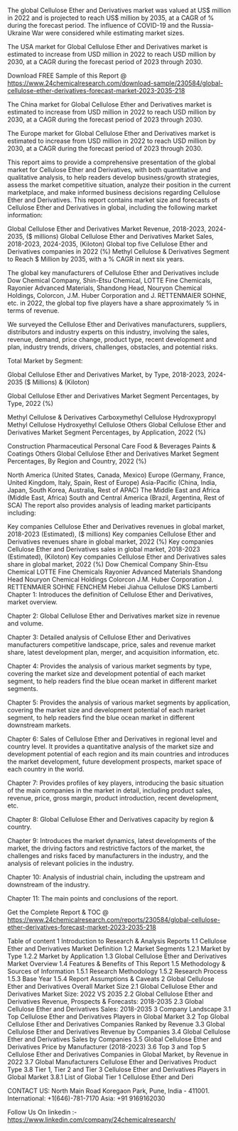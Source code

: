 The global Cellulose Ether and Derivatives market was valued at US$ million in 2022 and is projected to reach US$ million by 2035, at a CAGR of % during the forecast period. The influence of COVID-19 and the Russia-Ukraine War were considered while estimating market sizes.

The USA market for Global Cellulose Ether and Derivatives  market is estimated to increase from USD million in 2022 to reach USD million by 2030, at a CAGR during the forecast period of 2023 through 2030.

Download FREE Sample of this Report @ https://www.24chemicalresearch.com/download-sample/230584/global-cellulose-ether-derivatives-forecast-market-2023-2035-218

The China market for Global Cellulose Ether and Derivatives market is estimated to increase from USD million in 2022 to reach USD million by 2030, at a CAGR during the forecast period of 2023 through 2030.

The Europe market for Global Cellulose Ether and Derivatives market is estimated to increase from USD million in 2022 to reach USD million by 2030, at a CAGR during the forecast period of 2023 through 2030.

This report aims to provide a comprehensive presentation of the global market for Cellulose Ether and Derivatives, with both quantitative and qualitative analysis, to help readers develop business/growth strategies, assess the market competitive situation, analyze their position in the current marketplace, and make informed business decisions regarding Cellulose Ether and Derivatives. This report contains market size and forecasts of Cellulose Ether and Derivatives in global, including the following market information:

Global Cellulose Ether and Derivatives Market Revenue, 2018-2023, 2024-2035, ($ millions)
Global Cellulose Ether and Derivatives Market Sales, 2018-2023, 2024-2035, (Kiloton)
Global top five Cellulose Ether and Derivatives companies in 2022 (%)
Methyl Cellulose & Derivatives Segment to Reach $ Million by 2035, with a % CAGR in next six years.

The global key manufacturers of Cellulose Ether and Derivatives include Dow Chemical Company, Shin-Etsu Chemical, LOTTE Fine Chemicals, Rayonier Advanced Materials, Shandong Head, Nouryon Chemical Holdings, Colorcon, J.M. Huber Corporation and J. RETTENMAIER SOHNE, etc. in 2022, the global top five players have a share approximately % in terms of revenue.

We surveyed the Cellulose Ether and Derivatives manufacturers, suppliers, distributors and industry experts on this industry, involving the sales, revenue, demand, price change, product type, recent development and plan, industry trends, drivers, challenges, obstacles, and potential risks.

Total Market by Segment:

Global Cellulose Ether and Derivatives Market, by Type, 2018-2023, 2024-2035 ($ Millions) & (Kiloton)

Global Cellulose Ether and Derivatives Market Segment Percentages, by Type, 2022 (%)

Methyl Cellulose & Derivatives
Carboxymethyl Cellulose
Hydroxypropyl Methyl Cellulose
Hydroxyethyl Cellulose
Others
Global Cellulose Ether and Derivatives Market Segment Percentages, by Application, 2022 (%)

Construction
Pharmaceutical
Personal Care
Food & Beverages
Paints & Coatings
Others
Global Cellulose Ether and Derivatives Market Segment Percentages, By Region and Country, 2022 (%)

North America (United States, Canada, Mexico)
Europe (Germany, France, United Kingdom, Italy, Spain, Rest of Europe)
Asia-Pacific (China, India, Japan, South Korea, Australia, Rest of APAC)
The Middle East and Africa (Middle East, Africa)
South and Central America (Brazil, Argentina, Rest of SCA)
The report also provides analysis of leading market participants including:

Key companies Cellulose Ether and Derivatives revenues in global market, 2018-2023 (Estimated), ($ millions)
Key companies Cellulose Ether and Derivatives revenues share in global market, 2022 (%)
Key companies Cellulose Ether and Derivatives sales in global market, 2018-2023 (Estimated), (Kiloton)
Key companies Cellulose Ether and Derivatives sales share in global market, 2022 (%)
Dow Chemical Company
Shin-Etsu Chemical
LOTTE Fine Chemicals
Rayonier Advanced Materials
Shandong Head
Nouryon Chemical Holdings
Colorcon
J.M. Huber Corporation
J. RETTENMAIER SOHNE
FENCHEM
Hebei Jiahua Cellulose
DKS
Lamberti
Chapter 1: Introduces the definition of Cellulose Ether and Derivatives, market overview.

Chapter 2: Global Cellulose Ether and Derivatives market size in revenue and volume.

Chapter 3: Detailed analysis of Cellulose Ether and Derivatives manufacturers competitive landscape, price, sales and revenue market share, latest development plan, merger, and acquisition information, etc.

Chapter 4: Provides the analysis of various market segments by type, covering the market size and development potential of each market segment, to help readers find the blue ocean market in different market segments.

Chapter 5: Provides the analysis of various market segments by application, covering the market size and development potential of each market segment, to help readers find the blue ocean market in different downstream markets.

Chapter 6: Sales of Cellulose Ether and Derivatives in regional level and country level. It provides a quantitative analysis of the market size and development potential of each region and its main countries and introduces the market development, future development prospects, market space of each country in the world.

Chapter 7: Provides profiles of key players, introducing the basic situation of the main companies in the market in detail, including product sales, revenue, price, gross margin, product introduction, recent development, etc.

Chapter 8: Global Cellulose Ether and Derivatives capacity by region & country.

Chapter 9: Introduces the market dynamics, latest developments of the market, the driving factors and restrictive factors of the market, the challenges and risks faced by manufacturers in the industry, and the analysis of relevant policies in the industry.

Chapter 10: Analysis of industrial chain, including the upstream and downstream of the industry.

Chapter 11: The main points and conclusions of the report.

Get the Complete Report & TOC @ https://www.24chemicalresearch.com/reports/230584/global-cellulose-ether-derivatives-forecast-market-2023-2035-218

Table of content
1 Introduction to Research & Analysis Reports
1.1 Cellulose Ether and Derivatives Market Definition
1.2 Market Segments
1.2.1 Market by Type
1.2.2 Market by Application
1.3 Global Cellulose Ether and Derivatives Market Overview
1.4 Features & Benefits of This Report
1.5 Methodology & Sources of Information
1.5.1 Research Methodology
1.5.2 Research Process
1.5.3 Base Year
1.5.4 Report Assumptions & Caveats
2 Global Cellulose Ether and Derivatives Overall Market Size
2.1 Global Cellulose Ether and Derivatives Market Size: 2022 VS 2035
2.2 Global Cellulose Ether and Derivatives Revenue, Prospects & Forecasts: 2018-2035
2.3 Global Cellulose Ether and Derivatives Sales: 2018-2035
3 Company Landscape
3.1 Top Cellulose Ether and Derivatives Players in Global Market
3.2 Top Global Cellulose Ether and Derivatives Companies Ranked by Revenue
3.3 Global Cellulose Ether and Derivatives Revenue by Companies
3.4 Global Cellulose Ether and Derivatives Sales by Companies
3.5 Global Cellulose Ether and Derivatives Price by Manufacturer (2018-2023)
3.6 Top 3 and Top 5 Cellulose Ether and Derivatives Companies in Global Market, by Revenue in 2022
3.7 Global Manufacturers Cellulose Ether and Derivatives Product Type
3.8 Tier 1, Tier 2 and Tier 3 Cellulose Ether and Derivatives Players in Global Market
3.8.1 List of Global Tier 1 Cellulose Ether and Deri

CONTACT US:
North Main Road Koregaon Park, Pune, India - 411001.
International: +1(646)-781-7170
Asia: +91 9169162030

Follow Us On linkedin :- https://www.linkedin.com/company/24chemicalresearch/
